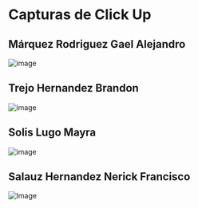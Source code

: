 # Capturas de Click Up

## Márquez Rodriguez Gael Alejandro
![image](https://github.com/user-attachments/assets/aec365bd-4e29-44a1-82e9-1ea6eca485f4)

## Trejo Hernandez Brandon
![image](https://github.com/user-attachments/assets/a001f71e-7768-4343-916d-e1992a8a0de5)

## Solis Lugo Mayra
![image](https://github.com/user-attachments/assets/a062709b-6bff-447a-9a62-ede7aae1f712)

## Salauz Hernandez Nerick Francisco
![Image](https://github.com/user-attachments/assets/957159eb-ffe2-4c72-8415-f9616067dc82)

